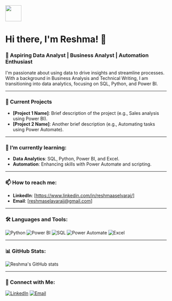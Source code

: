 <img src="https://media.giphy.com/media/LmNwrBhejkK9EFP504/giphy.gif" width="50">

# Hi there, I'm Reshma! 👋

### 🌟 Aspiring Data Analyst | Business Analyst | Automation Enthusiast

I'm passionate about using data to drive insights and streamline processes. With a background in Business Analysis and Technical Writing, I am transitioning into data analytics, focusing on SQL, Python, and Power BI.

---

### 🔭 Current Projects
- **[Project 1 Name]**: Brief description of the project (e.g., Sales analysis using Power BI).
- **[Project 2 Name]**: Another brief description (e.g., Automating tasks using Power Automate).

---

### 🌱 I’m currently learning:
- **Data Analytics**: SQL, Python, Power BI, and Excel.
- **Automation**: Enhancing skills with Power Automate and scripting.

---

### 📫 How to reach me:
- **LinkedIn**: [https://www.linkedin.com/in/reshmaaselvaraj/]
- **Email**: [reshmaselavarajj@gmail.com]

---

### 🛠️ Languages and Tools:
![Python](https://img.shields.io/badge/Python-3776AB?style=for-the-badge&logo=python&logoColor=white)
![Power BI](https://img.shields.io/badge/Power%20BI-F2C811?style=for-the-badge&logo=Power%20BI&logoColor=white)
![SQL](https://img.shields.io/badge/SQL-4479A1?style=for-the-badge&logo=MySQL&logoColor=white)
![Power Automate](https://img.shields.io/badge/Power%20Automate-0066FF?style=for-the-badge&logo=Power%20Automate&logoColor=white)
![Excel](https://img.shields.io/badge/Excel-217346?style=for-the-badge&logo=Microsoft%20Excel&logoColor=white)

---

### 📊 GitHub Stats:
![Reshma's GitHub stats](https://github-readme-stats.vercel.app/api?username=YourGitHubUsername&show_icons=true&theme=radical)

---

### 🔗 Connect with Me:
[![LinkedIn](https://img.shields.io/badge/LinkedIn-%230077B5.svg?style=for-the-badge&logo=linkedin&logoColor=white)](https://www.linkedin.com/in/YourProfile)
[![Email](https://img.shields.io/badge/Email-%23D14836.svg?style=for-the-badge&logo=gmail&logoColor=white)](mailto:YourEmail)

